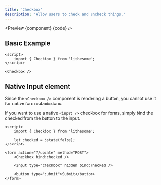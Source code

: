 ```yaml
---
title: 'Checkbox'
description: 'Allow users to check and uncheck things.'
---
```


<script>
	import {ComponentAPI, Preview} from '$site/index.ts';
	import {api, component, code} from '$ref/checkbox';
</script>

<Preview {component} {code} />

## Basic Example

```svelte
<script>
	import { Checkbox } from 'lithesome';
</script>

<Checkbox />
```

## Native Input element

Since the `<Checkbox />` component is rendering a button, you cannot use it for native form submissions.

If you want to use a native `<input />` checkbox for forms, simply bind the checked from the button to the input.

```svelte
<script>
	import { Checkbox } from 'lithesome';

	let checked = $state(false);
</script>

<form action="?/update" method="POST">
	<Checkbox bind:checked />

	<input type="checkbox" hidden bind:checked />

	<button type="submit">Submit</button>
</form>
```

<ComponentAPI data={api} />
